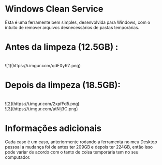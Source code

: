 # Windows Clean Service

Esta é uma ferramente bem simples, desenvolvida para Windows, com o íntuito de remover arquivos desnecessários de pastas temporárias.

# Antes da limpeza (12.5GB) :
<br>
![1](https://i.imgur.com/qdEXyRZ.png)
<br>

# Depois da limpeza (18.5GB):
<br>
![2](https://i.imgur.com/2xpfFd5.png)
<br>
![3](https://i.imgur.com/atNlj3C.png)
<br>

# Informações adicionais

Cada caso é um caso, anteriormente rodando a ferramenta no meu Desktop pessoal a mudança foi de antes ter 209GB e depois ter 224GB, então isso pode variar de acordo com o tanto de coisa temporária tem no seu computador.
